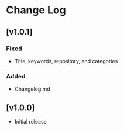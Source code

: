 # Change Log

## [v1.0.1]
### Fixed
- Title, keywords, repository, and categories
### Added
- Changelog.md
## [v1.0.0]
- Initial release